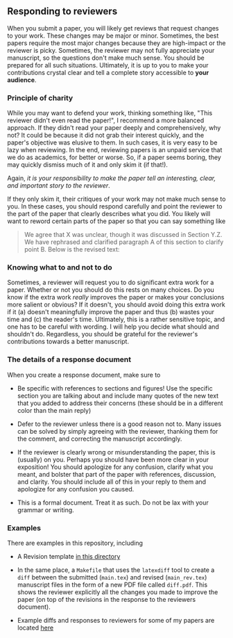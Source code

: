 ## Responding to reviewers

When you submit a paper, you will likely get reviews that request changes to your work.
These changes may be major or minor.
Sometimes, the best papers require the most major changes because they are high-impact or the reviewer is picky.
Sometimes, the reviewer may not fully appreciate your manuscript, so the questions don't make much sense.
You should be prepared for all such situations.
Ultimately, it is up to you to make your contributions crystal clear and tell a complete story accessible to __your audience__.

### Principle of charity

While you may want to defend your work, thinking something like, "This reviewer didn't even read the paper!", I recommend a more balanced approach.
If they didn't read your paper deeply and comprehensively, why not?
It could be because it did not grab their interest quickly, and the paper's objective was elusive to them.
In such cases, it is very easy to be lazy when reviewing.
In the end, reviewing papers is an unpaid service that we do as academics, for better or worse.
So, if a paper seems boring, they may quickly dismiss much of it and only skim it (if that!).

Again, _it is your responsibility to make the paper tell an interesting, clear, and important story to the reviewer_.

If they only skim it, their critiques of your work may not make much sense to you.
In these cases, you should respond carefully and point the reviewer to the part of the paper that clearly describes what you did.
You likely will want to reword certain parts of the paper so that you can say something like
> We agree that X was unclear, though it was discussed in Section Y.Z. We have rephrased and clarified paragraph A of this section to clarify point B. Below is the revised text:

### Knowing what to and not to do

Sometimes, a reviewer will request you to do significant extra work for a paper.
Whether or not you should do this rests on many choices.
Do you know if the extra work _really_ improves the paper or makes your conclusions more salient or obvious?
If it doesn't, you should avoid doing this extra work if it (a) doesn't meaningfully improve the paper and thus (b) wastes your time and (c) the reader's time.
Ultimately, this is a rather sensitive topic, and one has to be careful with wording.
I will help you decide what should and shouldn't do.
Regardless, you should be grateful for the reviewer's contributions towards a better manuscript.

### The details of a response document

When you create a response document, make sure to 
* Be specific with references to sections and figures! Use the specific section you are talking about and include many quotes of the new text that you added to address their concerns (these should be in a different color than the main reply)

* Defer to the reviewer unless there is a good reason not to. Many issues can be solved by simply agreeing with the reviewer, thanking them for the comment, and correcting the manuscript accordingly. 

* If the reviewer is clearly wrong or misunderstanding the paper, this is (usually) on you. Perhaps you should have been more clear in your exposition! You should apologize for any confusion, clarify what you meant, and bolster that part of the paper with references, discussion, and clarity. You should include all of this in your reply to them and apologize for any confusion you caused.

* This is a formal document. Treat it as such. Do not be lax with your grammar or writing. 

### Examples

There are examples in this repository, including
* A Revision template [in this directory](../templates/paper_rebuttal)

* In the same place, a `Makefile` that uses the `latexdiff` tool to create a `diff` between the submitted (`main.tex`) and revised (`main_rev.tex`) manuscript files in the form of a new PDF file called `diff.pdf`. This shows the reviewer explicitly all the changes you made to improve the paper (on top of the revisions in the response to the reviewers document).

* Example diffs and responses to reviewers for some of my papers are located [here](https://gatech.app.box.com/folder/245228437856)
